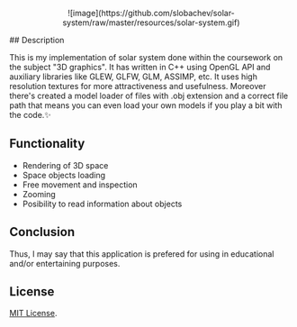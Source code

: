 <p align = "center">
![image](https://github.com/slobachev/solar-system/raw/master/resources/solar-system.gif)
<p>
## Description

  This is my implementation of solar system done within the coursework on the subject "3D graphics". It has written in C++ using OpenGL API and auxiliary libraries like GLEW, GLFW, GLM, ASSIMP, etc. It uses high resolution textures for more attractiveness and usefulness. Moreover there's created a model loader of files with .obj extension and a correct file path that means you can even load your own models if you play a bit with the code.:sparkles:

## Functionality
- Rendering of 3D space
- Space objects loading
- Free movement and inspection
- Zooming
- Posibility to read information about objects

## Conclusion
  Thus, I may say that this application is prefered for using in educational and/or entertaining purposes.
  
## License
[MIT License](https://opensource.org/licenses/MIT).
